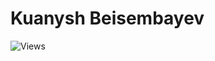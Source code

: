 # Kuanysh Beisembayev
![Views](https://github-views-counter.herokuapp.com/qwanysh?color=red&style=for-the-badge)

